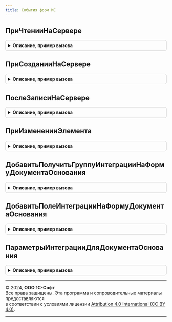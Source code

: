 ```yaml
---
title: События форм ИС
---
```



## ПриЧтенииНаСервере
<details style="margin: 1em 0; padding: 0.5em; border: 1px solid #ccc; border-radius: 6px;">

<summary style="font-weight: bold; cursor: pointer;">Описание, пример вызова</summary>

```bsl

Процедура ПриЧтенииНаСервере(Форма, ТекущийОбъект) Экспорт
```

Пример вызова
```bsl
СобытияФормИС.ПриЧтенииНаСервере(Форма, ТекущийОбъект) 
```
</details>

## ПриСозданииНаСервере
<details style="margin: 1em 0; padding: 0.5em; border: 1px solid #ccc; border-radius: 6px;">

<summary style="font-weight: bold; cursor: pointer;">Описание, пример вызова</summary>

```bsl

Процедура ПриСозданииНаСервере(Форма, Отказ, СтандартнаяОбработка, ДополнительныеПараметры) Экспорт
```

Пример вызова
```bsl
СобытияФормИС.ПриСозданииНаСервере(Форма, Отказ, СтандартнаяОбработка, ДополнительныеПараметры) 
```
</details>

## ПослеЗаписиНаСервере
<details style="margin: 1em 0; padding: 0.5em; border: 1px solid #ccc; border-radius: 6px;">

<summary style="font-weight: bold; cursor: pointer;">Описание, пример вызова</summary>

```bsl

Процедура ПослеЗаписиНаСервере(Форма) Экспорт
```

Пример вызова
```bsl
СобытияФормИС.ПослеЗаписиНаСервере(Форма) 
```
</details>

## ПриИзмененииЭлемента
<details style="margin: 1em 0; padding: 0.5em; border: 1px solid #ccc; border-radius: 6px;">

<summary style="font-weight: bold; cursor: pointer;">Описание, пример вызова</summary>

```bsl

// Серверная процедура, вызываемая из обработчика события элемента.
//
// Параметры:
//   Форма                   - ФормаКлиентскогоПриложения - форма, в которой происходит событие.
//   Элемент                 - Произвольный     - источник события
//   ДополнительныеПараметры - Структура        - значения дополнительных параметров влияющих на обработку.
//
Процедура ПриИзмененииЭлемента(Форма, Элемент, ДополнительныеПараметры) Экспорт
```

Пример вызова
```bsl
СобытияФормИС.ПриИзмененииЭлемента(Форма, Элемент, ДополнительныеПараметры) 
```
</details>

## ДобавитьПолучитьГруппуИнтеграцииНаФормуДокументаОснования
<details style="margin: 1em 0; padding: 0.5em; border: 1px solid #ccc; border-radius: 6px;">

<summary style="font-weight: bold; cursor: pointer;">Описание, пример вызова</summary>

```bsl

// Добавляет группу интеграции на форму-потребитель (форму объекта прикладного документа конфигурации)
//
// Параметры:
//   Форма               - ФормаКлиентскогоПриложения - форма-потребитель интеграции
//   ПараметрыИнтеграции - См. ПараметрыИнтеграцииДляДокументаОснования
//   СоздаватьГруппу - Булево - создавать группу для встраивания строки интеграции (Ложь - при отсутствии группы элемент
//      не будет добавлен).
//
// Возвращаемое значение:
//   ГруппаФормы, Неопределено - добавленная или найденная группа интеграции
//
//
Функция ДобавитьПолучитьГруппуИнтеграцииНаФормуДокументаОснования(Форма, ПараметрыИнтеграции, СоздаватьГруппу = Истина) Экспорт
```

Пример вызова
```bsl
Результат = СобытияФормИС.ДобавитьПолучитьГруппуИнтеграцииНаФормуДокументаОснования(Форма, ПараметрыИнтеграции, СоздаватьГруппу);
```
</details>

## ДобавитьПолеИнтеграцииНаФормуДокументаОснования
<details style="margin: 1em 0; padding: 0.5em; border: 1px solid #ccc; border-radius: 6px;">

<summary style="font-weight: bold; cursor: pointer;">Описание, пример вызова</summary>

```bsl

// Добавляет поле интеграции на форму-потребитель (форму объекта прикладного документа конфигурации)
//
// Параметры:
// 	Форма               - ФормаКлиентскогоПриложения - форма-потребитель интеграции
// 	ПараметрыИнтеграции - См. ПараметрыИнтеграцииДляДокументаОснования
// 	ГруппаИнтеграции    - ГруппаФормы      - группа, в которую будет добавлено поле интеграции
//
Процедура ДобавитьПолеИнтеграцииНаФормуДокументаОснования(Форма, ПараметрыИнтеграции, ГруппаИнтеграции) Экспорт
```

Пример вызова
```bsl
СобытияФормИС.ДобавитьПолеИнтеграцииНаФормуДокументаОснования(Форма, ПараметрыИнтеграции, ГруппаИнтеграции) 
```
</details>

## ПараметрыИнтеграцииДляДокументаОснования
<details style="margin: 1em 0; padding: 0.5em; border: 1px solid #ccc; border-radius: 6px;">

<summary style="font-weight: bold; cursor: pointer;">Описание, пример вызова</summary>

```bsl

// Возвращает структуру, заполненную значениями по умолчанию, используемую для интеграции реквизитов ГосИС
//   в прикладные формы конфигурации - потребителя библиотеки ГосИС.
//   Содержит настройки встраивания 1 реквизита формы в связке с 1 элементом.
//
// Возвращаемое значение:
//  Структура - значения, используемые для интеграции форматированной строки в прикладной документ:
//   * ГиперссылкаВДокументОснование - Неопределено - признак настройки интеграции гиперссылки в документ-основание
//   * Ключ                       - Строка - ключ настроек интеграции
//   * ИмяЭлементаФормы           - Строка - имя элемента для размещения на форме
//   * ИмяРодительскойГруппыФормы - Строка - имя группы для размещения на форме (для унификации она всегда создается)
//   * РазмещениеВ                - Строка - имя группы/страницы формы где будет размещаться создаваемая группа
//   * РазмещениеПеред            - Строка - имя элемента формы перед которым будет размещаться создаваемая группа
//   * ИмяРеквизитаФормы          - Строка - имя реквизита формы, содержащего форматированную строку (для создания)
//   * Заголовок                  - Строка - заголовок создаваемого реквизита (пустой = не отображать).
//
Функция ПараметрыИнтеграцииДляДокументаОснования() Экспорт
```

Пример вызова
```bsl
Результат = СобытияФормИС.ПараметрыИнтеграцииДляДокументаОснования() 
```
</details>

---

© 2024, **ООО 1С-Софт**  
Все права защищены. Эта программа и сопроводительные материалы предоставляются  
в соответствии с условиями лицензии [Attribution 4.0 International (CC BY 4.0)](https://creativecommons.org/licenses/by/4.0/legalcode).

---

